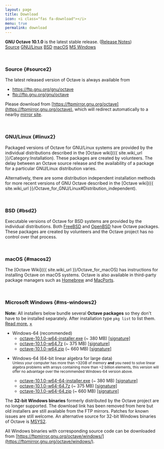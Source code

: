 ```yaml
---
layout: page
title: Download
icon: <i class="fas fa-download"></i>
menu: true
permalink: download
---
```


<div class="primary callout">
  <i class="fas fa-info-circle" style="color:#1779ba;"></i>
  <strong>GNU Octave 10.1.0</strong> is the latest stable release.
  (<a href="{{ "/NEWS-10.html" | relative_url }}">Release Notes</a>)
</div>

<div class="button-group large expanded stacked-for-small">
  <a class="button" href="#source"><i class="fas fa-code"></i> Source</a>
  <a class="button" href="#linux"><i class="fab fa-linux"></i> GNU/Linux</a>
  <a class="button" href="#bsd"><i class="fab fa-freebsd"></i> BSD</a>
  <a class="button" href="#macos"><i class="fab fa-apple"></i> macOS</a>
  <a class="button" href="#ms-windows"><i class="fab fa-windows"></i> MS Windows</a>
</div>


<p id="source">&nbsp;</p>

### <i class="fas fa-code"></i> Source {#source2}

The latest released version of Octave is always available from

- https://ftp.gnu.org/gnu/octave
- ftp://ftp.gnu.org/gnu/octave

Please download from
[https://ftpmirror.gnu.org/octave](https://ftpmirror.gnu.org/octave),
which will redirect automatically to a nearby
[mirror site](https://www.gnu.org/order/ftp.html).


<p id="linux">&nbsp;</p>

### <i class="fab fa-linux"></i> GNU/Linux {#linux2}

Packaged versions of Octave for GNU/Linux systems are provided by the
individual distributions described in the
[Octave wiki]({{ site.wiki_url }}/Category:Installation).
These packages are created by volunteers.
The delay between an Octave source release and the availability of a package
for a particular GNU/Linux distribution varies.

Alternatively,
there are some distribution independent installation methods for more recent
versions of GNU Octave described in the
[Octave wiki]({{ site.wiki_url }}/Octave_for_GNU/Linux#Distribution_independent).


<p id="bsd">&nbsp;</p>

### <i class="fab fa-freebsd"></i> BSD {#bsd2}

Executable versions of Octave for BSD systems are provided by the individual
distributions.
Both [FreeBSD](https://www.freebsd.org/) and [OpenBSD](https://www.openbsd.org/)
have Octave packages.
These packages are created by volunteers and the Octave project has no control
over that process.


<p id="macos">&nbsp;</p>

### <i class="fab fa-apple"></i> macOS {#macos2}

The [Octave Wiki]({{ site.wiki_url }}/Octave_for_macOS) has instructions for
installing Octave on macOS systems.
Octave is also available in third-party package managers such as
[Homebrew](https://brew.sh/) and [MacPorts](https://www.macports.org).


<p id="ms-windows">&nbsp;</p>

### <i class="fab fa-windows"></i> Microsoft Windows {#ms-windows2}

<div class="primary callout small" data-closable>
<b>Note:</b> All installers below bundle several <b>Octave packages</b>
so they don't have to be installed separately.
After installation type <code>pkg list</code> to list them.<br>
<a href="{{ site.wiki_url }}/Octave_for_Microsoft_Windows">Read more.</a>
<a href="#ms-windows" class="close-button" aria-label="Dismiss alert" type="button" data-close>
  <span aria-hidden="true">&times;</span>
</a>
</div>

- Windows-64 (recommended)
  - [octave-10.1.0-w64-installer.exe](https://ftpmirror.gnu.org/octave/windows/octave-10.1.0-w64-installer.exe)
    (~ 380 MB)
    [[signature]](https://ftpmirror.gnu.org/octave/windows/octave-10.1.0-w64-installer.exe.sig)
  - [octave-10.1.0-w64.7z](https://ftpmirror.gnu.org/octave/windows/octave-10.1.0-w64.7z)
    (~ 375 MB)
    [[signature]](https://ftpmirror.gnu.org/octave/windows/octave-10.1.0-w64.7z.sig)
  - [octave-10.1.0-w64.zip](https://ftpmirror.gnu.org/octave/windows/octave-10.1.0-w64.zip)
    (~ 660 MB)
    [[signature]](https://ftpmirror.gnu.org/octave/windows/octave-10.1.0-w64.zip.sig)

<p></p>

- Windows-64 (64-bit linear algebra for large data)
  <br><small>
  Unless your computer has more than ~32GB of memory
  <strong>and</strong> you need to solve linear algebra problems
  with arrays containing more than ~2 billion elements, this
  version will offer no advantage over the recommended Windows-64
  version above.
  </small>

  - [octave-10.1.0-w64-64-installer.exe](https://ftpmirror.gnu.org/octave/windows/octave-10.1.0-w64-64-installer.exe)
    (~ 380 MB)
    [[signature]](https://ftpmirror.gnu.org/octave/windows/octave-10.1.0-w64-64-installer.exe.sig)
  - [octave-10.1.0-w64-64.7z](https://ftpmirror.gnu.org/octave/windows/octave-10.1.0-w64-64.7z)
    (~ 375 MB)
    [[signature]](https://ftpmirror.gnu.org/octave/windows/octave-10.1.0-w64-64.7z.sig)
  - [octave-10.1.0-w64-64.zip](https://ftpmirror.gnu.org/octave/windows/octave-10.1.0-w64-64.zip)
    (~ 660 MB)
    [[signature]](https://ftpmirror.gnu.org/octave/windows/octave-10.1.0-w64-64.zip.sig)

<p></p>

The **32-bit Windows binaries** formerly distributed by the Octave project are no longer supported.
The download link has been removed from here but old installers are still available from the FTP mirrors.
Patches for known issues are still welcome.
An alternative source for 32-bit Windows binaries of Octave is
[MSYS2](https://wiki.octave.org/Octave_for_Microsoft_Windows#GNU_Octave_in_MSYS2).

All Windows binaries with corresponding source code can be downloaded from
[https://ftpmirror.gnu.org/octave/windows/](https://ftpmirror.gnu.org/octave/windows/).
